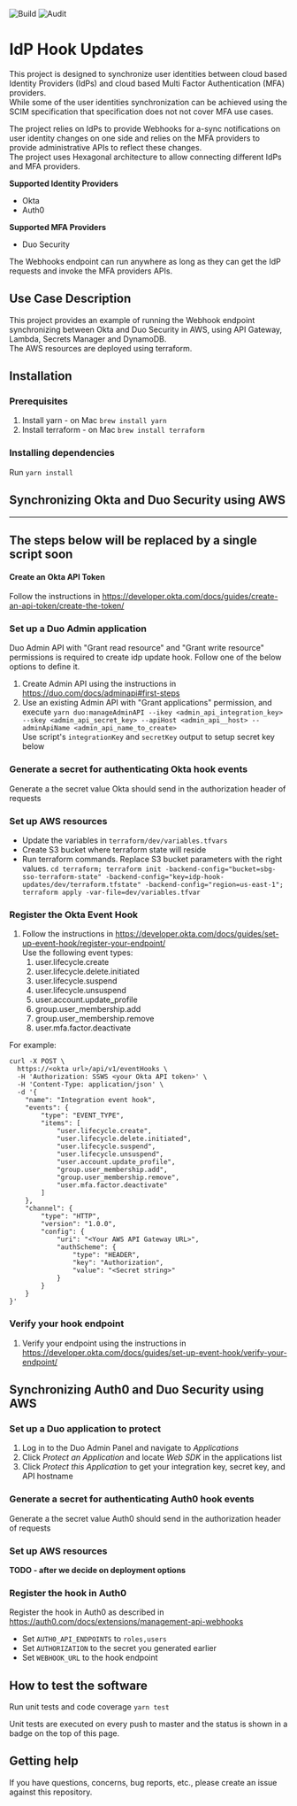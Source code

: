 ![Build](https://github.com/cisco-sbgidm/idp-hook-updates/workflows/Build/badge.svg)
![Audit](https://github.com/cisco-sbgidm/idp-hook-updates/workflows/Audit/badge.svg)

# IdP Hook Updates

This project is designed to synchronize user identities between cloud based Identity Providers (IdPs) and cloud based Multi Factor Authentication (MFA) providers.  
While some of the user identities synchronization can be achieved using the SCIM specification that specification does not not cover MFA use cases.

The project relies on IdPs to provide Webhooks for a-sync notifications on user identity changes on one side and relies on the MFA providers to provide administrative APIs to reflect these changes.  
The project uses Hexagonal architecture to allow connecting different IdPs and MFA providers.

**Supported Identity Providers**
* Okta
* Auth0

**Supported MFA Providers**
* Duo Security

The Webhooks endpoint can run anywhere as long as they can get the IdP requests and invoke the MFA providers APIs.

## Use Case Description

This project provides an example of running the Webhook endpoint synchronizing between Okta and Duo Security in AWS, using API Gateway, Lambda, Secrets Manager and DynamoDB.  
The AWS resources are deployed using terraform.

## Installation

### Prerequisites
1. Install yarn - on Mac `brew install yarn`
1. Install terraform - on Mac `brew install terraform`

### Installing dependencies
Run `yarn install`

## Synchronizing Okta and Duo Security using AWS

---
**The steps below will be replaced by a single script soon**
---

#### Create an Okta API Token
Follow the instructions in https://developer.okta.com/docs/guides/create-an-api-token/create-the-token/

### Set up a Duo Admin application
Duo Admin API with "Grant read resource" and "Grant write resource" permissions is required to create idp update hook.
Follow one of the below options to define it.
1. Create Admin API using the instructions in https://duo.com/docs/adminapi#first-steps
2. Use an existing Admin API with "Grant applications" permission, and execute
`yarn duo:manageAdminAPI --ikey <admin_api_integration_key> --skey <admin_api_secret_key> --apiHost <admin_api__host> --adminApiName <admin_api_name_to_create>`  
Use script's `integrationKey` and `secretKey` output to setup secret key below

### Generate a secret for authenticating Okta hook events
Generate a the secret value Okta should send in the authorization header of requests

### Set up AWS resources
* Update the variables in `terraform/dev/variables.tfvars`
* Create S3 bucket where terraform state will reside
* Run terraform commands. Replace S3 bucket parameters with the right values. `cd terraform; terraform init -backend-config="bucket=sbg-sso-terraform-state" -backend-config="key=idp-hook-updates/dev/terraform.tfstate" -backend-config="region=us-east-1"; terraform apply -var-file=dev/variables.tfvar`

### Register the Okta Event Hook
1. Follow the instructions in https://developer.okta.com/docs/guides/set-up-event-hook/register-your-endpoint/  
Use the following event types:
   1. user.lifecycle.create
   1. user.lifecycle.delete.initiated
   1. user.lifecycle.suspend
   1. user.lifecycle.unsuspend
   1. user.account.update_profile
   1. group.user_membership.add
   1. group.user_membership.remove
   1. user.mfa.factor.deactivate

For example:
```
curl -X POST \
  https://<okta url>/api/v1/eventHooks \
  -H 'Authorization: SSWS <your Okta API token>' \
  -H 'Content-Type: application/json' \
  -d '{
    "name": "Integration event hook",
    "events": {
        "type": "EVENT_TYPE",
        "items": [
            "user.lifecycle.create",
            "user.lifecycle.delete.initiated",
            "user.lifecycle.suspend",
            "user.lifecycle.unsuspend",
            "user.account.update_profile",
            "group.user_membership.add",
            "group.user_membership.remove",
            "user.mfa.factor.deactivate"
        ]
    },
    "channel": {
        "type": "HTTP",
        "version": "1.0.0",
        "config": {
            "uri": "<Your AWS API Gateway URL>",
            "authScheme": {
                "type": "HEADER",
                "key": "Authorization",
                "value": "<Secret string>"
            }
        }
    }
}'
```

### Verify your hook endpoint
1. Verify your endpoint using the instructions in https://developer.okta.com/docs/guides/set-up-event-hook/verify-your-endpoint/


## Synchronizing Auth0 and Duo Security using AWS

### Set up a Duo application to protect
1. Log in to the Duo Admin Panel and navigate to _Applications_
1. Click _Protect an Application_ and locate _Web SDK_ in the applications list
1. Click _Protect this Application_ to get your integration key, secret key, and API hostname

### Generate a secret for authenticating Auth0 hook events
Generate a the secret value Auth0 should send in the authorization header of requests

### Set up AWS resources
**TODO - after we decide on deployment options**

### Register the hook in Auth0
Register the hook in Auth0 as described in https://auth0.com/docs/extensions/management-api-webhooks

* Set `AUTH0_API_ENDPOINTS` to `roles,users`
* Set `AUTHORIZATION` to the secret you generated earlier
* Set `WEBHOOK_URL` to the hook endpoint

## How to test the software
Run unit tests and code coverage `yarn test`

Unit tests are executed on every push to master and the status is shown in a badge on the top of this page.

## Getting help
If you have questions, concerns, bug reports, etc., please create an issue against this repository.
